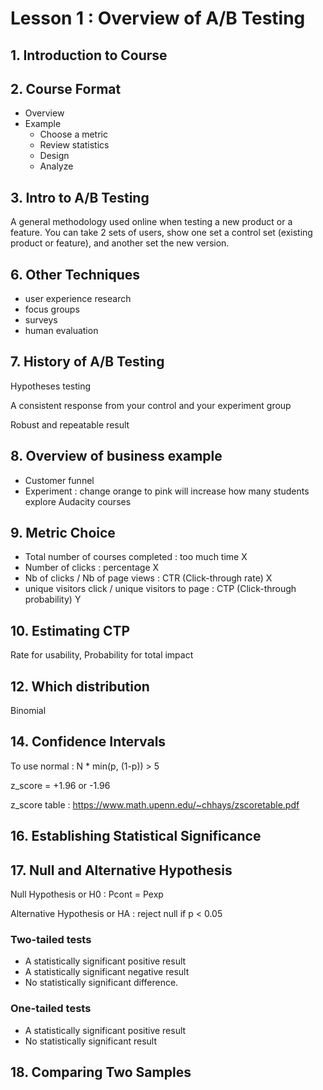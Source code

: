 # Lesson 1 : Overview of A/B Testing

## 1. Introduction to Course

## 2. Course Format
- Overview
- Example
  - Choose a metric
  - Review statistics
  - Design
  - Analyze

## 3. Intro to A/B Testing
A general methodology used online when testing a new product or a feature. 
You can take 2 sets of users, show one set a control set (existing product or feature), and another set the new version. 

## 6. Other Techniques
- user experience research
- focus groups
- surveys
- human evaluation

## 7. History of A/B Testing
Hypotheses testing

A consistent response from your control and your experiment group

Robust and repeatable result

## 8. Overview of business example
- Customer funnel
- Experiment : change orange to pink will increase how many students explore Audacity courses

## 9. Metric Choice
- Total number of courses completed : too much time X
- Number of clicks : percentage X
- Nb of clicks / Nb of page views : CTR (Click-through rate) X
- unique visitors click / unique visitors to page : CTP (Click-through probability) Y

## 10. Estimating CTP
Rate for usability, Probability for total impact

## 12. Which distribution
Binomial

## 14. Confidence Intervals
To use normal : N * min(p, (1-p)) > 5

z_score = +1.96 or -1.96

z_score table : https://www.math.upenn.edu/~chhays/zscoretable.pdf

## 16. Establishing Statistical Significance

## 17. Null and Alternative Hypothesis
Null Hypothesis or H0 : Pcont = Pexp

Alternative Hypothesis or HA : reject null if p < 0.05

### Two-tailed tests
- A statistically significant positive result
- A statistically significant negative result
- No statistically significant difference.

### One-tailed tests
- A statistically significant positive result
- No statistically significant result

## 18. Comparing Two Samples
